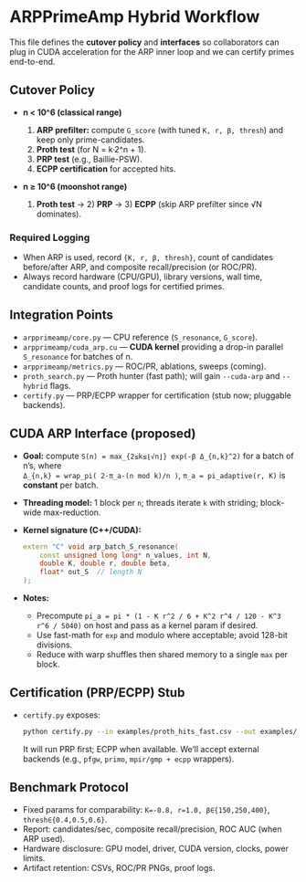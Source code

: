 # ARPPrimeAmp Hybrid Workflow

This file defines the **cutover policy** and **interfaces** so collaborators can plug in CUDA acceleration for the ARP inner loop and we can certify primes end-to-end.

## Cutover Policy

- **n < 10^6 (classical range)**  
  1) **ARP prefilter:** compute `G_score` (with tuned `K, r, β, thresh`) and keep only prime-candidates.  
  2) **Proth test** (for N = k·2^n + 1).  
  3) **PRP test** (e.g., Baillie-PSW).  
  4) **ECPP certification** for accepted hits.

- **n ≥ 10^6 (moonshot range)**  
  1) **Proth test** → 2) **PRP** → 3) **ECPP** (skip ARP prefilter since √N dominates).

### Required Logging
- When ARP is used, record `{K, r, β, thresh}`, count of candidates before/after ARP, and composite recall/precision (or ROC/PR).  
- Always record hardware (CPU/GPU), library versions, wall time, candidate counts, and proof logs for certified primes.

## Integration Points

- `arpprimeamp/core.py` — CPU reference (`S_resonance`, `G_score`).  
- `arpprimeamp/cuda_arp.cu` — **CUDA kernel** providing a drop-in parallel `S_resonance` for batches of n.  
- `arpprimeamp/metrics.py` — ROC/PR, ablations, sweeps (coming).  
- `proth_search.py` — Proth hunter (fast path); will gain `--cuda-arp` and `--hybrid` flags.  
- `certify.py` — PRP/ECPP wrapper for certification (stub now; pluggable backends).

## CUDA ARP Interface (proposed)

- **Goal:** compute `S(n) = max_{2≤k≤⌊√n⌋} exp(-β Δ_{n,k}^2)` for a batch of n’s, where  
  `Δ_{n,k} = wrap_pi( 2·π_a·(n mod k)/n )`, `π_a = pi_adaptive(r, K)` is **constant** per batch.

- **Threading model:** 1 block per `n`; threads iterate `k` with striding; block-wide max-reduction.  
- **Kernel signature (C++/CUDA):**
  ```cpp
  extern "C" void arp_batch_S_resonance(
      const unsigned long long* n_values, int N,
      double K, double r, double beta,
      float* out_S  // length N
  );
  ```
- **Notes:**  
  - Precompute `pi_a = pi * (1 - K r^2 / 6 + K^2 r^4 / 120 - K^3 r^6 / 5040)` on host and pass as a kernel param if desired.  
  - Use fast-math for `exp` and modulo where acceptable; avoid 128-bit divisions.  
  - Reduce with warp shuffles then shared memory to a single `max` per block.

## Certification (PRP/ECPP) Stub

- `certify.py` exposes:
  ```bash
  python certify.py --in examples/proth_hits_fast.csv --out examples/proth_certified.csv
  ```
  It will run PRP first; ECPP when available. We’ll accept external backends (e.g., `pfgw`, `primo`, `mpir/gmp + ecpp` wrappers).

## Benchmark Protocol

- Fixed params for comparability: `K=-0.8, r=1.0, β∈{150,250,400}`, `thresh∈{0.4,0.5,0.6}`.  
- Report: candidates/sec, composite recall/precision, ROC AUC (when ARP used).  
- Hardware disclosure: GPU model, driver, CUDA version, clocks, power limits.  
- Artifact retention: CSVs, ROC/PR PNGs, proof logs.
